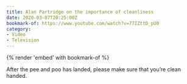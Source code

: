 ```yaml
---
title: Alan Partridge on the importance of cleanliness
date: 2020-03-07T20:25:00Z
bookmark-of: https://www.youtube.com/watch?v=77IZttD_pU8
category:
- Video
- Television
---
```

{% render 'embed' with bookmark-of %}

After the pee and poo has landed, please make sure that you’re clean handed.
